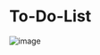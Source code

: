 # To-Do-List
![image](https://github.com/shadikhasan/To-Do-List/assets/48581997/cb712b03-2b4d-4a27-a1d3-637b49a2ca19)
